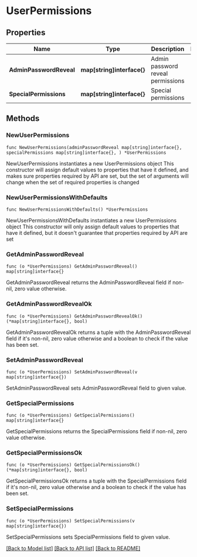 # UserPermissions

## Properties

Name | Type | Description | Notes
------------ | ------------- | ------------- | -------------
**AdminPasswordReveal** | **map[string]interface{}** | Admin password reveal permissions | 
**SpecialPermissions** | **map[string]interface{}** | Special permissions | 

## Methods

### NewUserPermissions

`func NewUserPermissions(adminPasswordReveal map[string]interface{}, specialPermissions map[string]interface{}, ) *UserPermissions`

NewUserPermissions instantiates a new UserPermissions object
This constructor will assign default values to properties that have it defined,
and makes sure properties required by API are set, but the set of arguments
will change when the set of required properties is changed

### NewUserPermissionsWithDefaults

`func NewUserPermissionsWithDefaults() *UserPermissions`

NewUserPermissionsWithDefaults instantiates a new UserPermissions object
This constructor will only assign default values to properties that have it defined,
but it doesn't guarantee that properties required by API are set

### GetAdminPasswordReveal

`func (o *UserPermissions) GetAdminPasswordReveal() map[string]interface{}`

GetAdminPasswordReveal returns the AdminPasswordReveal field if non-nil, zero value otherwise.

### GetAdminPasswordRevealOk

`func (o *UserPermissions) GetAdminPasswordRevealOk() (*map[string]interface{}, bool)`

GetAdminPasswordRevealOk returns a tuple with the AdminPasswordReveal field if it's non-nil, zero value otherwise
and a boolean to check if the value has been set.

### SetAdminPasswordReveal

`func (o *UserPermissions) SetAdminPasswordReveal(v map[string]interface{})`

SetAdminPasswordReveal sets AdminPasswordReveal field to given value.


### GetSpecialPermissions

`func (o *UserPermissions) GetSpecialPermissions() map[string]interface{}`

GetSpecialPermissions returns the SpecialPermissions field if non-nil, zero value otherwise.

### GetSpecialPermissionsOk

`func (o *UserPermissions) GetSpecialPermissionsOk() (*map[string]interface{}, bool)`

GetSpecialPermissionsOk returns a tuple with the SpecialPermissions field if it's non-nil, zero value otherwise
and a boolean to check if the value has been set.

### SetSpecialPermissions

`func (o *UserPermissions) SetSpecialPermissions(v map[string]interface{})`

SetSpecialPermissions sets SpecialPermissions field to given value.



[[Back to Model list]](../README.md#documentation-for-models) [[Back to API list]](../README.md#documentation-for-api-endpoints) [[Back to README]](../README.md)


